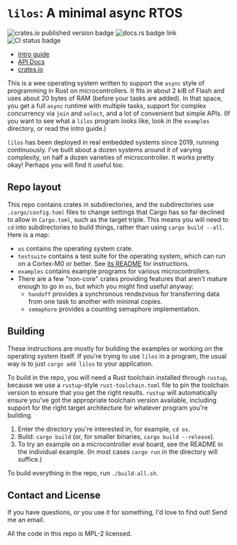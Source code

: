 # `lilos`: A minimal async RTOS

![crates.io published version badge](https://img.shields.io/crates/v/lilos.svg)
![docs.rs badge link](https://img.shields.io/docsrs/lilos.svg)
![CI status badge](https://github.com/cbiffle/lilos/actions/workflows/ci.yml/badge.svg)

- [Intro guide](doc/intro.adoc)
- [API Docs](https://docs.rs/lilos)
- [crates.io](https://crates.io/crates/lilos)

This is a wee operating system written to support the `async` style of
programming in Rust on microcontrollers. It fits in about 2 kiB of Flash and
uses about 20 bytes of RAM (before your tasks are added). In that space, you get
a full `async` runtime with multiple tasks, support for complex concurrency via
`join` and `select`, and a lot of convenient but simple APIs. (If you want to
see what a `lilos` program looks like, look in the `examples` directory, or read
the intro guide.)

`lilos` has been deployed in real embedded systems since 2019, running
continuously. I've built about a dozen systems around it of varying complexity,
on half a dozen varieties of microcontroller. It works pretty okay! Perhaps you
will find it useful too.

## Repo layout

This repo contains crates in subdirectories, and the subdirectories use
`.cargo/config.toml` files to change settings that Cargo has so far declined to
allow in `Cargo.toml`, such as the target triple. This means you will need to
`cd` into subdirectories to build things, rather than using `cargo build
--all`. Here is a map:

- `os` contains the operating system crate.
- `testsuite` contains a test suite for the operating system, which can run on a
  Cortex-M0 or better. See [its
  README](https://github.com/cbiffle/lilos/blob/main/testsuite/README.mkdn) for
  instructions.
- `examples` contains example programs for various microcontrollers.
- There are a few "non-core" crates providing features that aren't mature
  enough to go in `os`, but which you might find useful anyway:
  - `handoff` provides a synchronous rendezvous for transferring data from one
    task to another with minimal copies.
  - `semaphore` provides a counting semaphore implementation.

## Building

These instructions are mostly for building the examples or working on the
operating system itself. If you're trying to use `lilos` in a program, the usual
way is to just `cargo add lilos` to your application.

To build in the repo, you will need a Rust toolchain installed through `rustup`,
because we use a `rustup`-style `rust-toolchain.toml` file to pin the toolchain
version to ensure that you get the right results. `rustup` will automatically
ensure you've got the appropriate toolchain version available, including support
for the right target architecture for whatever program you're building.

1. Enter the directory you're interested in, for example, `cd os`.
2. Build: `cargo build` (or, for smaller binaries, `cargo build --release`).
3. To try an example on a microcontroller eval board, see the README in the
   individual example. (In most cases `cargo run` in the directory will
   suffice.)

To build everything in the repo, run `./build-all.sh`.

## Contact and License

If you have questions, or you use it for something, I'd love to find out! Send
me an email.

All the code in this repo is MPL-2 licensed.
